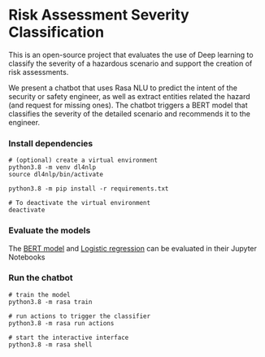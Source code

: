# Risk Assessment Severity Classification

This is an open-source project that evaluates the use of Deep learning to classify the severity of a hazardous scenario and support the creation of risk assessments.

We present a chatbot that uses Rasa NLU to predict the intent of the security or safety engineer, as well as extract entities related the hazard (and request for missing ones).
The chatbot triggers a BERT model that classifies the severity of the detailed scenario and recommends it to the engineer.


### Install dependencies
```shell
# (optional) create a virtual environment
python3.8 -m venv dl4nlp
source dl4nlp/bin/activate

python3.8 -m pip install -r requirements.txt

# To deactivate the virtual environment
deactivate
```

### Evaluate the models
The [BERT model](bert.ipynb) and [Logistic regression](logistic.ipynb) can be evaluated in their Jupyter Notebooks 


### Run the chatbot
```shell
# train the model
python3.8 -m rasa train

# run actions to trigger the classifier
python3.8 -m rasa run actions

# start the interactive interface
python3.8 -m rasa shell
```
